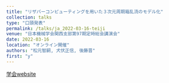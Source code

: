 ```yaml
---
title: "リザバーコンピューティングを用いた３次元周期箱乱流のモデル化"
collection: talks
type: "口頭発表"
permalink: /talks/ja_2022-03-16-teiji
venue: "日本機械学会関西支部第97期定時総会講演会"
date: 2022-03-16
location: "オンライン開催"
authors: "松元智嗣, 犬伏正信, 後藤晋"
first: "y"
---
```

<a href="https://confit.atlas.jp/guide/event/ksconf2022/top" target="_blank" rel="noopener noreferrer">学会website</a>